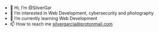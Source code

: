 - 👋 Hi, I’m @SilverGar
- 👀 I’m interested in Web Development, cybersecurity and photography
- 🌱 I’m currently learning Web Development
- 📫 How to reach me silvergarcia@protonmail.com

<!---
SilverGar/SilverGar is a ✨ special ✨ repository because its `README.md` (this file) appears on your GitHub profile.
You can click the Preview link to take a look at your changes.
--->
